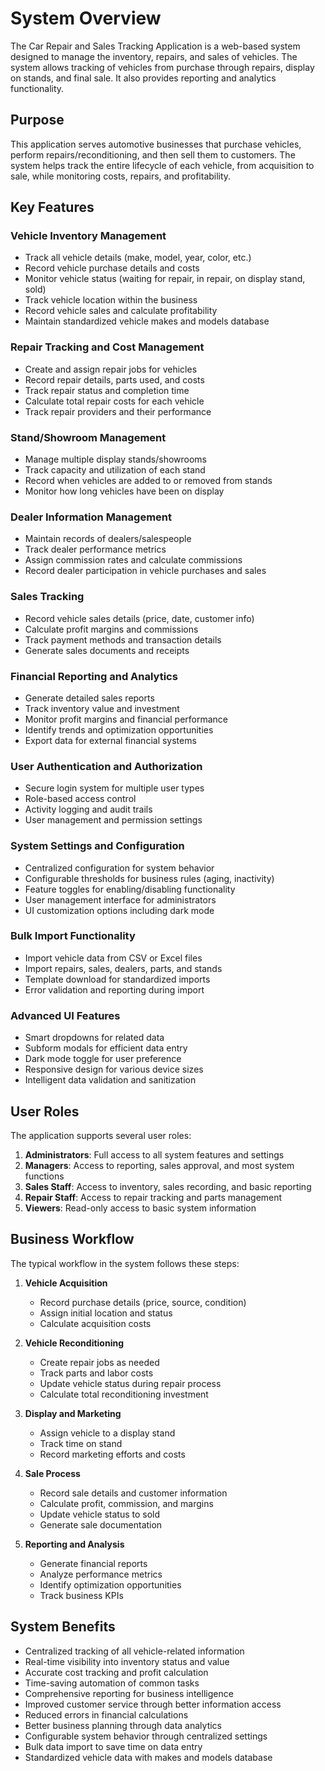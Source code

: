 # System Overview

The Car Repair and Sales Tracking Application is a web-based system designed to manage the inventory, repairs, and sales of vehicles. The system allows tracking of vehicles from purchase through repairs, display on stands, and final sale. It also provides reporting and analytics functionality.

## Purpose

This application serves automotive businesses that purchase vehicles, perform repairs/reconditioning, and then sell them to customers. The system helps track the entire lifecycle of each vehicle, from acquisition to sale, while monitoring costs, repairs, and profitability.

## Key Features

### Vehicle Inventory Management
- Track all vehicle details (make, model, year, color, etc.)
- Record vehicle purchase details and costs
- Monitor vehicle status (waiting for repair, in repair, on display stand, sold)
- Track vehicle location within the business
- Record vehicle sales and calculate profitability
- Maintain standardized vehicle makes and models database

### Repair Tracking and Cost Management
- Create and assign repair jobs for vehicles
- Record repair details, parts used, and costs
- Track repair status and completion time
- Calculate total repair costs for each vehicle
- Track repair providers and their performance

### Stand/Showroom Management
- Manage multiple display stands/showrooms
- Track capacity and utilization of each stand
- Record when vehicles are added to or removed from stands
- Monitor how long vehicles have been on display

### Dealer Information Management
- Maintain records of dealers/salespeople
- Track dealer performance metrics
- Assign commission rates and calculate commissions
- Record dealer participation in vehicle purchases and sales

### Sales Tracking
- Record vehicle sales details (price, date, customer info)
- Calculate profit margins and commissions
- Track payment methods and transaction details
- Generate sales documents and receipts

### Financial Reporting and Analytics
- Generate detailed sales reports
- Track inventory value and investment
- Monitor profit margins and financial performance
- Identify trends and optimization opportunities
- Export data for external financial systems

### User Authentication and Authorization
- Secure login system for multiple user types
- Role-based access control
- Activity logging and audit trails
- User management and permission settings

### System Settings and Configuration
- Centralized configuration for system behavior
- Configurable thresholds for business rules (aging, inactivity)
- Feature toggles for enabling/disabling functionality
- User management interface for administrators
- UI customization options including dark mode

### Bulk Import Functionality
- Import vehicle data from CSV or Excel files
- Import repairs, sales, dealers, parts, and stands
- Template download for standardized imports
- Error validation and reporting during import

### Advanced UI Features
- Smart dropdowns for related data
- Subform modals for efficient data entry
- Dark mode toggle for user preference
- Responsive design for various device sizes
- Intelligent data validation and sanitization

## User Roles

The application supports several user roles:

1. **Administrators**: Full access to all system features and settings
2. **Managers**: Access to reporting, sales approval, and most system functions
3. **Sales Staff**: Access to inventory, sales recording, and basic reporting
4. **Repair Staff**: Access to repair tracking and parts management
5. **Viewers**: Read-only access to basic system information

## Business Workflow

The typical workflow in the system follows these steps:

1. **Vehicle Acquisition**
   - Record purchase details (price, source, condition)
   - Assign initial location and status
   - Calculate acquisition costs

2. **Vehicle Reconditioning**
   - Create repair jobs as needed
   - Track parts and labor costs
   - Update vehicle status during repair process
   - Calculate total reconditioning investment

3. **Display and Marketing**
   - Assign vehicle to a display stand
   - Track time on stand
   - Record marketing efforts and costs

4. **Sale Process**
   - Record sale details and customer information
   - Calculate profit, commission, and margins
   - Update vehicle status to sold
   - Generate sale documentation

5. **Reporting and Analysis**
   - Generate financial reports
   - Analyze performance metrics
   - Identify optimization opportunities
   - Track business KPIs

## System Benefits

- Centralized tracking of all vehicle-related information
- Real-time visibility into inventory status and value
- Accurate cost tracking and profit calculation
- Time-saving automation of common tasks
- Comprehensive reporting for business intelligence
- Improved customer service through better information access
- Reduced errors in financial calculations
- Better business planning through data analytics
- Configurable system behavior through centralized settings 
- Bulk data import to save time on data entry
- Standardized vehicle data with makes and models database 